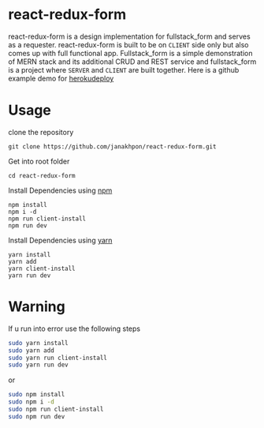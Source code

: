# react-redux-form
 react-redux-form is a design implementation for fullstack_form and serves as a requester. react-redux-form is built to be on `CLIENT` side only but also comes up with full functional app. Fullstack_form is a simple demonstration of MERN stack and its additional CRUD and REST service and fullstack_form is a project where `SERVER` and `CLIENT` are built together. Here is a github example demo for [herokudeploy](https://adoring-galileo-aa4c1e.netlify.com/)



# Usage

clone the repository

    git clone https://github.com/janakhpon/react-redux-form.git

Get into root folder

    cd react-redux-form

Install Dependencies using [npm](https://www.npmjs.com/)

    npm install
    npm i -d
    npm run client-install
    npm run dev

Install Dependencies using [yarn](https://yarnpkg.com/en/)

    yarn install
    yarn add
    yarn client-install
    yarn run dev




# Warning
If u run into error use the following steps

```bash
sudo yarn install
sudo yarn add
sudo yarn run client-install
sudo yarn run dev
```
or

```bash
sudo npm install
sudo npm i -d
sudo npm run client-install
sudo npm run dev
```

